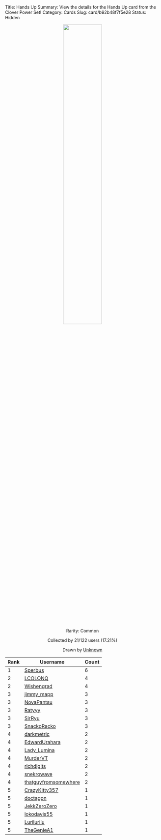 Title: Hands Up
Summary: View the details for the Hands Up card from the Clover Power Set!
Category: Cards
Slug: card/b92b48f7f5e28
Status: Hidden

<center><a href='/images/cards/b92b48f7f5e28.png'><img src='/images/cards/b92b48f7f5e28.png' width='50%'></a>

Rarity: Common

Collected by 21/122 users (17.21%)

Drawn by <a href='#'>Unknown</a></center>

<table class="table">
  <thead>
    <tr>
      <th scope="col">Rank</th>
      <th scope="col">Username</th>
      <th scope="col">Count</th>
    </tr>
  </thead>
  <tbody>
    <tr>
      <td>1</td>
      <td><a href="https://www.twitch.tv/sperbus">Sperbus</a></td>
      <td>6</td>
      </tr>
    <tr>
      <td>2</td>
      <td><a href="https://www.twitch.tv/lcolonq">LCOLONQ</a></td>
      <td>4</td>
      </tr>
    <tr>
      <td>2</td>
      <td><a href="https://www.twitch.tv/wishengrad">Wishengrad</a></td>
      <td>4</td>
      </tr>
    <tr>
      <td>3</td>
      <td><a href="https://www.twitch.tv/jimmy_mapp">jimmy_mapp</a></td>
      <td>3</td>
      </tr>
    <tr>
      <td>3</td>
      <td><a href="https://www.twitch.tv/novapantsu">NovaPantsu</a></td>
      <td>3</td>
      </tr>
    <tr>
      <td>3</td>
      <td><a href="https://www.twitch.tv/ratyyy">Ratyyy</a></td>
      <td>3</td>
      </tr>
    <tr>
      <td>3</td>
      <td><a href="https://www.twitch.tv/sirryu">SirRyu</a></td>
      <td>3</td>
      </tr>
    <tr>
      <td>3</td>
      <td><a href="https://www.twitch.tv/snackoracko">SnackoRacko</a></td>
      <td>3</td>
      </tr>
    <tr>
      <td>4</td>
      <td><a href="https://www.twitch.tv/darkmetric">darkmetric</a></td>
      <td>2</td>
      </tr>
    <tr>
      <td>4</td>
      <td><a href="https://www.twitch.tv/edwardurahara">EdwardUrahara</a></td>
      <td>2</td>
      </tr>
    <tr>
      <td>4</td>
      <td><a href="https://www.twitch.tv/lady_lumina">Lady_Lumina</a></td>
      <td>2</td>
      </tr>
    <tr>
      <td>4</td>
      <td><a href="https://www.twitch.tv/murdervt">MurderVT</a></td>
      <td>2</td>
      </tr>
    <tr>
      <td>4</td>
      <td><a href="https://www.twitch.tv/richdigits">richdigits</a></td>
      <td>2</td>
      </tr>
    <tr>
      <td>4</td>
      <td><a href="https://www.twitch.tv/snekrowave">snekrowave</a></td>
      <td>2</td>
      </tr>
    <tr>
      <td>4</td>
      <td><a href="https://www.twitch.tv/thatguyfromsomewhere">thatguyfromsomewhere</a></td>
      <td>2</td>
      </tr>
    <tr>
      <td>5</td>
      <td><a href="https://www.twitch.tv/crazykitty357">CrazyKitty357</a></td>
      <td>1</td>
      </tr>
    <tr>
      <td>5</td>
      <td><a href="https://www.twitch.tv/doctagon">doctagon</a></td>
      <td>1</td>
      </tr>
    <tr>
      <td>5</td>
      <td><a href="https://www.twitch.tv/jekkzerozero">JekkZeroZero</a></td>
      <td>1</td>
      </tr>
    <tr>
      <td>5</td>
      <td><a href="https://www.twitch.tv/lokodavis55">lokodavis55</a></td>
      <td>1</td>
      </tr>
    <tr>
      <td>5</td>
      <td><a href="https://www.twitch.tv/lurilurilu">Lurilurilu</a></td>
      <td>1</td>
      </tr>
    <tr>
      <td>5</td>
      <td><a href="https://www.twitch.tv/thegeniea1">TheGenieA1</a></td>
      <td>1</td>
      </tr>
  </tbody>
</table>